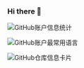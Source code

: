### Hi there 👋

<!--
**viopsa233/viopsa233** is a ✨ _special_ ✨ repository because its `README.md` (this file) appears on your GitHub profile.

Here are some ideas to get you started:

- 🔭 I’m currently working on ...
- 🌱 I’m currently learning ...
- 👯 I’m looking to collaborate on ...
- 🤔 I’m looking for help with ...
- 💬 Ask me about ...
- 📫 How to reach me: ...
- 😄 Pronouns: ...
- ⚡ Fun fact: ...
-->
![GitHub账户信息统计](https://github-stats.ubrong.com/api?username=viopsa233&show_icons=true&theme=tokyonight)

![GitHub账户最常用语言](https://github-stats.ubrong.com/api/top-langs/?username=viopsa233&layout=compact&theme=tokyonight)

![GitHub仓库信息卡片](https://github-stats.ubrong.com/api/pin/?username=viopsa233&repo=aitesters-forum-backup&theme=dark)


